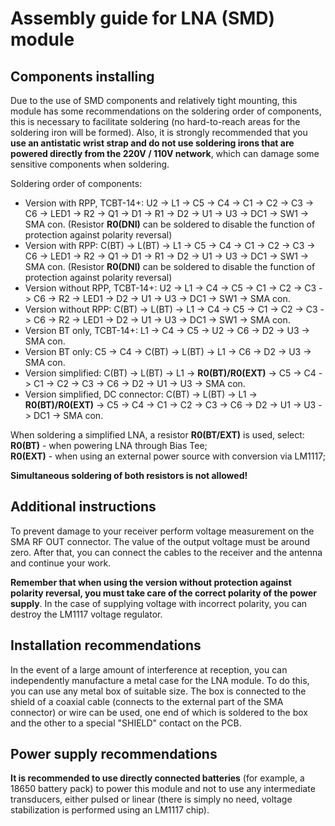 # Assembly guide for LNA (SMD) module

## Components installing 
Due to the use of SMD components and relatively tight mounting, this module has some recommendations on the soldering order of components, this is necessary to facilitate soldering (no hard-to-reach areas for the soldering iron will be formed).
Also, it is strongly recommended that you **use an antistatic wrist strap and do not use soldering irons that are powered directly from the 220V / 110V network**, which can damage some sensitive components when soldering.

Soldering order of components:

- Version with RPP, TCBT-14+: U2 -> L1 -> C5 -> C4 -> C1 -> C2 -> C3 -> C6 -> LED1 -> R2 -> Q1 -> D1 -> R1 -> D2 -> U1 -> U3 -> DC1 -> SW1 -> SMA con. (Resistor **R0(DNI)** can be soldered to disable the function of protection against polarity reversal)
- Version with RPP: C(BT) -> L(BT) -> L1 -> C5 -> C4 -> C1 -> C2 -> C3 -> C6 -> LED1 -> R2 -> Q1 -> D1 -> R1 -> D2 -> U1 -> U3 -> DC1 -> SW1 -> SMA con. (Resistor **R0(DNI)** can be soldered to disable the function of protection against polarity reversal)
- Version without RPP, TCBT-14+: U2 -> L1 -> C4 -> C5 -> C1 -> C2 -> C3 -> C6 -> R2 -> LED1 -> D2 -> U1 -> U3 -> DC1 -> SW1 -> SMA con.
- Version without RPP: C(BT) -> L(BT) -> L1 -> C4 -> C5 -> C1 -> C2 -> C3 -> C6 -> R2 -> LED1 -> D2 -> U1 -> U3 -> DC1 -> SW1 -> SMA con.
- Version BT only, TCBT-14+: L1 -> C4 -> C5 -> U2 -> C6 -> D2 -> U3 -> SMA con.
- Version BT only: C5 -> C4 -> C(BT) -> L(BT) -> L1 -> C6 -> D2 -> U3 -> SMA con.
- Version simplified: C(BT) -> L(BT) -> L1 -> **R0(BT)/R0(EXT)** -> C5 -> C4 -> C1 -> C2 -> C3 -> C6 -> D2 -> U1 -> U3 -> SMA con.
- Version simplified, DC connector: C(BT) -> L(BT) -> L1 -> **R0(BT)/R0(EXT)** -> C5 -> C4 -> C1 -> C2 -> C3 -> C6 -> D2 -> U1 -> U3 -> DC1 -> SMA con.

When soldering a simplified LNA, a resistor **R0(BT/EXT)** is used, select:  
**R0(BT)** - when powering LNA through Bias Tee;  
**R0(EXT)** - when using an external power source with conversion via LM1117;

**Simultaneous soldering of both resistors is not allowed!**

## Additional instructions
To prevent damage to your receiver perform voltage measurement on the SMA RF OUT connector. The value of the output voltage must be around zero. After that, you can connect the cables to the receiver and the antenna and continue your work.  

**Remember that when using the version without protection against polarity reversal, you must take care of the correct polarity of the power supply**. In the case of supplying voltage with incorrect polarity, you can destroy the LM1117 voltage regulator.

## Installation recommendations
In the event of a large amount of interference at reception, you can independently manufacture a metal case for the LNA module. To do this, you can use any metal box of suitable size. The box is connected to the shield of a coaxial cable (connects to the external part of the SMA connector) or wire can be used, one end of which is soldered to the box and the other to a special "SHIELD" contact on the PCB.

## Power supply recommendations
**It is recommended to use directly connected batteries** (for example, a 18650 battery pack) to power this module and not to use any intermediate transducers, either pulsed or linear (there is simply no need, voltage stabilization is performed using an LM1117 chip).
